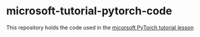 # microsoft-tutorial-pytorch-code
This repository holds the code used in the <a href="https://docs.microsoft.com/en-us/learn/modules/intro-machine-learning-pytorch/">micorsoft PyTorch tutorial lesson</a>
